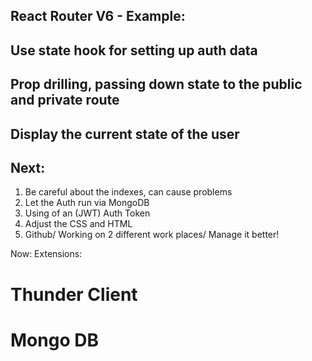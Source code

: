 ## React Router V6 - Example:

## Use state hook for setting up auth data

## Prop drilling, passing down state to the public and private route

## Display the current state of the user

## Next:
1. Be careful about the indexes, can cause problems
2. Let the Auth run via MongoDB
3. Using of an (JWT) Auth Token 
4. Adjust the CSS and HTML
5. Github/ Working on 2 different work places/ Manage it better!


Now: 
Extensions:
# Thunder Client
# Mongo DB